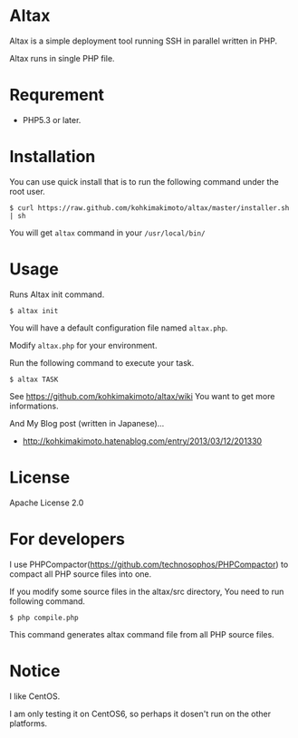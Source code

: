 # Altax

Altax is a simple deployment tool running SSH in parallel written in PHP.

Altax runs in single PHP file.

# Requrement

* PHP5.3 or later.

# Installation

You can use quick install that is to run the following command under the root user.

    $ curl https://raw.github.com/kohkimakimoto/altax/master/installer.sh | sh

You will get `altax` command in your `/usr/local/bin/`

# Usage

Runs Altax init command.

    $ altax init

You will have a default configuration file named `altax.php`.

Modify `altax.php` for your environment.

Run the following command to execute your task.

    $ altax TASK

See https://github.com/kohkimakimoto/altax/wiki You want to get more informations.

And My Blog post (written in Japanese)...

* http://kohkimakimoto.hatenablog.com/entry/2013/03/12/201330

# License

  Apache License 2.0

# For developers

I use PHPCompactor(https://github.com/technosophos/PHPCompactor) to compact all PHP source files into one.

If you modify some source files in the altax/src directory, You need to run following command.

    $ php compile.php

This command generates altax command file from all PHP source files.

# Notice

I like CentOS.

I am only testing it on CentOS6, so perhaps it dosen't run on the other platforms.




